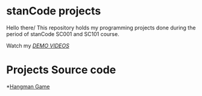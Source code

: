 # stanCode projects
Hello there/
This repository holds my programming projects done during the period of stanCode SC001 and SC101 course.

Watch my *[DEMO VIDEOS](https://drive.google.com/drive/folders/1Gi3bn9qPW_gR0ISyGzVPLd5Bztdvd7rF?fbclid=IwAR36BW3v_bHn-Idsh-0_ROSWLwrXOzoervZId25OOzH2LX4b6FCGDfULdDg)*

# Projects Source code
*[Hangman Game](https://github.com/hsuenchichiu/sc-projects/tree/main/stanCode%20Projects/hangman)
